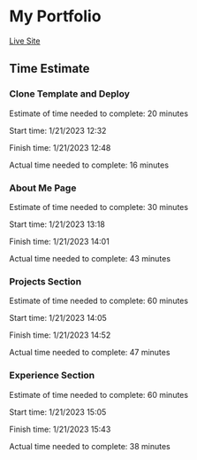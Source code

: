 # My Portfolio

[Live Site](https://matt-austin.netlify.app/)

## Time Estimate

### Clone Template and Deploy

Estimate of time needed to complete: 20 minutes

Start time: 1/21/2023 12:32

Finish time: 1/21/2023 12:48

Actual time needed to complete: 16 minutes

### About Me Page

Estimate of time needed to complete: 30 minutes

Start time: 1/21/2023 13:18

Finish time: 1/21/2023 14:01

Actual time needed to complete: 43 minutes

### Projects Section

Estimate of time needed to complete: 60 minutes

Start time: 1/21/2023 14:05

Finish time: 1/21/2023 14:52

Actual time needed to complete: 47 minutes

### Experience Section

Estimate of time needed to complete: 60 minutes

Start time: 1/21/2023 15:05

Finish time: 1/21/2023 15:43

Actual time needed to complete: 38 minutes
